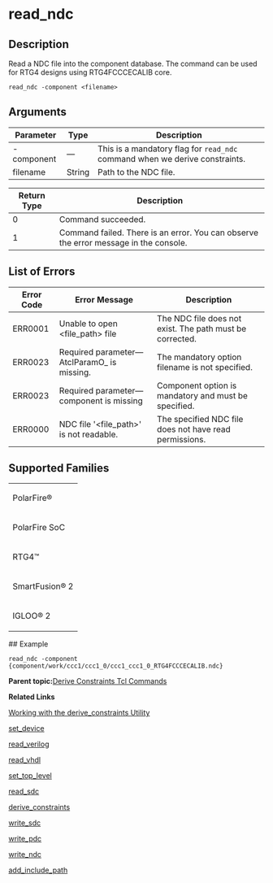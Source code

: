 # read\_ndc

## Description

Read a NDC file into the component database. The command can be used for RTG4 designs using RTG4FCCCECALIB core.

```
read_ndc -component <filename>
```

## Arguments

|Parameter|Type|Description|
|---------|----|-----------|
|-component|—|This is a mandatory flag for `read_ndc` command when we derive constraints.|
|filename|String|Path to the NDC file.|

|Return Type|Description|
|-----------|-----------|
|0|Command succeeded.|
|1|Command failed. There is an error. You can observe the error message in the console.|

## List of Errors

|Error Code|Error Message|Description|
|----------|-------------|-----------|
|ERR0001|Unable to open &lt;file\_path&gt; file|The NDC file does not exist. The path must be corrected.|
|ERR0023|Required parameter—AtclParamO\_ is missing.|The mandatory option filename is not specified.|
|ERR0023|Required parameter—component is missing|Component option is mandatory and must be specified.|
|ERR0000|NDC file '&lt;file\_path&gt;' is not readable.|The specified NDC file does not have read permissions.|

## Supported Families

<table id="GUID-CE3C559F-304A-45BD-8DA3-D28A986E3100"><tbody><tr><td>

PolarFire®

</td></tr><tr><td>

PolarFire SoC

</td></tr><tr><td>

RTG4™

</td></tr><tr><td>

SmartFusion® 2

</td></tr><tr><td>

IGLOO® 2

</td></tr></tbody>
</table>## Example

```
read_ndc -component {component/work/ccc1/ccc1_0/ccc1_ccc1_0_RTG4FCCCECALIB.ndc}
```

**Parent topic:**[Derive Constraints Tcl Commands](GUID-EF4215C4-4E60-4551-BFBD-C4A85BEC13C2.md)

**Related Links**  


[Working with the derive\_constraints Utility](GUID-E3B8F7D6-F5DB-4B9C-BADD-8A299A8946BD.md)

[set\_device](GUID-39C65B3D-C691-4828-B683-6BF6124A3D64.md)

[read\_verilog](GUID-A6B878AC-8A09-4A07-9F0F-8F56A93ACC4B.md)

[read\_vhdl](GUID-5A4AFED5-32F0-457C-B56A-82A66D7E56EB.md)

[set\_top\_level](GUID-F75EEF2F-7038-4A76-A731-9C5C3E42926E.md)

[read\_sdc](GUID-A294DA39-50AC-498B-8247-BBB2D2C3EAAE.md)

[derive\_constraints](GUID-D8E94959-76E9-4271-97BF-B64A72DF17C1.md)

[write\_sdc](GUID-EF3BF9B5-94C1-4645-9554-4393735F9B29.md)

[write\_pdc](GUID-AC49E0C6-E7D0-4500-B3A7-DF56585FD7EE.md)

[write\_ndc](GUID-399EF5CE-68B7-4742-B3E0-DAAF4768D37B.md)

[add\_include\_path](GUID-39A8B4B7-B61B-40C6-A32F-BEB54CF08FA8.md)

